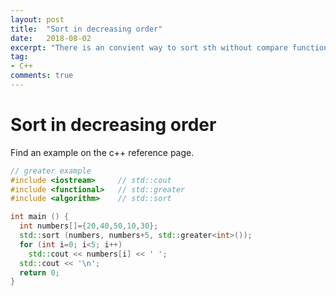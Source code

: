 ```yaml
---
layout: post
title:  "Sort in decreasing order"
date:   2018-08-02
excerpt: "There is an convient way to sort sth without compare function."
tag:
- C++
comments: true
---
```

# Sort in decreasing order

Find an example on the c++ reference page.

```cpp
// greater example
#include <iostream>     // std::cout
#include <functional>   // std::greater
#include <algorithm>    // std::sort

int main () {
  int numbers[]={20,40,50,10,30};
  std::sort (numbers, numbers+5, std::greater<int>());
  for (int i=0; i<5; i++)
    std::cout << numbers[i] << ' ';
  std::cout << '\n';
  return 0;
}
```
